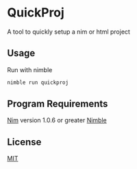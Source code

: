 # QuickProj
A tool to quickly setup a nim or html project

## Usage
Run with nimble

```bash
nimble run quickproj
```

## Program Requirements
[Nim](https://nim-lang.org/) version 1.0.6 or greater
[Nimble](https://github.com/nim-lang/nimble)

## License
[MIT](https://choosealicense.com/licenses/mit/)
